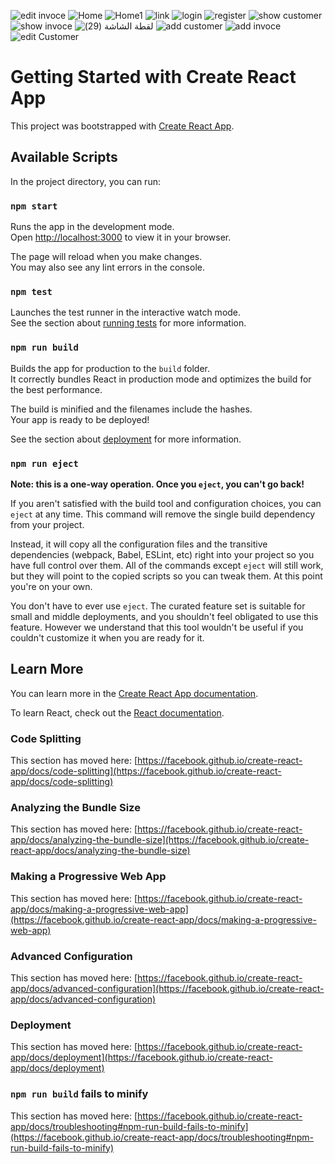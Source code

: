 ![edit invoce](https://user-images.githubusercontent.com/72271714/208156099-2655879e-6de1-4b8f-8e0a-f89300913765.png)
![Home](https://user-images.githubusercontent.com/72271714/208156113-fb70e67f-83d2-4124-b911-3701e6378524.png)
![Home1](https://user-images.githubusercontent.com/72271714/208156117-ababd839-2352-4e73-b881-e7ae223c6627.png)
![link](https://user-images.githubusercontent.com/72271714/208156121-9ea3165a-eff3-48bd-a421-9f8cf669e7e1.png)
![login](https://user-images.githubusercontent.com/72271714/208156127-38d7c796-7bde-4b81-a147-0cee64a43e20.png)
![register](https://user-images.githubusercontent.com/72271714/208156138-c3ae3270-f7ff-4f4b-8034-c597682947ba.png)
![show customer](https://user-images.githubusercontent.com/72271714/208156143-523c45db-f7a6-49b7-847f-b1d2f7d62ef0.png)
![show invoce](https://user-images.githubusercontent.com/72271714/208156154-c6bc8f0b-35d9-47be-bf30-ad2e131433a6.png)
![‏‏لقطة الشاشة (29)](https://user-images.githubusercontent.com/72271714/208156159-5d2a1ccf-96ef-4207-b148-1f82218de1a9.png)
![add customer](https://user-images.githubusercontent.com/72271714/208156161-b0cce9f3-73bb-43a3-bee5-905e992545de.png)
![add invoce](https://user-images.githubusercontent.com/72271714/208156171-d5eb53c6-978f-43d6-b61b-a4d23a7e32f9.png)
![edit  Customer](https://user-images.githubusercontent.com/72271714/208156179-67d8357b-0a4e-4164-8b47-fdb0ccfb12fc.png)






# Getting Started with Create React App

This project was bootstrapped with [Create React App](https://github.com/facebook/create-react-app).

## Available Scripts

In the project directory, you can run:

### `npm start`

Runs the app in the development mode.\
Open [http://localhost:3000](http://localhost:3000) to view it in your browser.

The page will reload when you make changes.\
You may also see any lint errors in the console.

### `npm test`

Launches the test runner in the interactive watch mode.\
See the section about [running tests](https://facebook.github.io/create-react-app/docs/running-tests) for more information.

### `npm run build`

Builds the app for production to the `build` folder.\
It correctly bundles React in production mode and optimizes the build for the best performance.

The build is minified and the filenames include the hashes.\
Your app is ready to be deployed!

See the section about [deployment](https://facebook.github.io/create-react-app/docs/deployment) for more information.

### `npm run eject`

**Note: this is a one-way operation. Once you `eject`, you can't go back!**

If you aren't satisfied with the build tool and configuration choices, you can `eject` at any time. This command will remove the single build dependency from your project.

Instead, it will copy all the configuration files and the transitive dependencies (webpack, Babel, ESLint, etc) right into your project so you have full control over them. All of the commands except `eject` will still work, but they will point to the copied scripts so you can tweak them. At this point you're on your own.

You don't have to ever use `eject`. The curated feature set is suitable for small and middle deployments, and you shouldn't feel obligated to use this feature. However we understand that this tool wouldn't be useful if you couldn't customize it when you are ready for it.

## Learn More

You can learn more in the [Create React App documentation](https://facebook.github.io/create-react-app/docs/getting-started).

To learn React, check out the [React documentation](https://reactjs.org/).

### Code Splitting

This section has moved here: [https://facebook.github.io/create-react-app/docs/code-splitting](https://facebook.github.io/create-react-app/docs/code-splitting)

### Analyzing the Bundle Size

This section has moved here: [https://facebook.github.io/create-react-app/docs/analyzing-the-bundle-size](https://facebook.github.io/create-react-app/docs/analyzing-the-bundle-size)

### Making a Progressive Web App

This section has moved here: [https://facebook.github.io/create-react-app/docs/making-a-progressive-web-app](https://facebook.github.io/create-react-app/docs/making-a-progressive-web-app)

### Advanced Configuration

This section has moved here: [https://facebook.github.io/create-react-app/docs/advanced-configuration](https://facebook.github.io/create-react-app/docs/advanced-configuration)

### Deployment

This section has moved here: [https://facebook.github.io/create-react-app/docs/deployment](https://facebook.github.io/create-react-app/docs/deployment)

### `npm run build` fails to minify

This section has moved here: [https://facebook.github.io/create-react-app/docs/troubleshooting#npm-run-build-fails-to-minify](https://facebook.github.io/create-react-app/docs/troubleshooting#npm-run-build-fails-to-minify)
